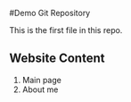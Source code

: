 #Demo Git Repository

This is the first file in this repo.

## Website Content

1. Main page
2. About me